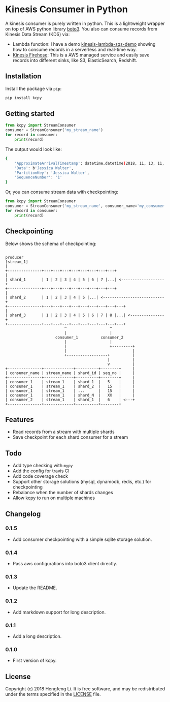 # Kinesis Consumer in Python

A kinesis consumer is purely written in python. This is a lightweight wrapper 
on top of AWS python library [boto3](https://github.com/boto/boto3). You also can 
consume records from Kinesis Data Stream (KDS) via: 

* Lambda function: I have a demo [kinesis-lambda-sqs-demo](https://github.com/HengfengLi/kinesis-lambda-sqs-demo)
showing how to consume records in a serverless and real-time way. 
* [Kinesis Firehose](https://aws.amazon.com/kinesis/firehose/): This is a AWS managed service and easily save records
into different sinks, like S3, ElasticSearch, Redshift. 

## Installation

Install the package via `pip`: 
```bash
pip install kcpy
```

## Getting started

```python
from kcpy import StreamConsumer
consumer = StreamConsumer('my_stream_name')
for record in consumer:
    print(record)
```

The output would look like:

```bash
{
    'ApproximateArrivalTimestamp': datetime.datetime(2018, 11, 13, 11, 57, 55, 117807), 
    'Data': b'Jessica Walter', 
    'PartitionKey': 'Jessica Walter', 
    'SequenceNumber': '1'
}
```

Or, you can consume stream data with checkpointing: 

```python
from kcpy import StreamConsumer
consumer = StreamConsumer('my_stream_name', consumer_name='my_consumer', checkpoint=True)
for record in consumer:
    print(record)
```

## Checkpointing

Below shows the schema of checkpointing: 

```
                                                                   producer
[stream_1]                                                            |
+---------------+---+---+---+---+---+---+---+---+                     |
| shard_1       | 1 | 2 | 3 | 4 | 5 | 6 | 7 |...| <-------------------+
+---------------+---+---+---+---+---+---+---+---+                     |
| shard_2       | 1 | 2 | 3 | 4 | 5 |...| <---------------------------+
+---------------+---+---+---+---+---+---+---+---+---+                 |
| shard_3       | 1 | 2 | 3 | 4 | 5 | 6 | 7 | 8 |...| <---------------+
+---------------+---+---+---+---+---+---+---+---+---+
                          ^                   ^
                          |                   |
                      consumer_1          consumer_2
                          |                   |
                          |                   +---------+
                          |                             |
                          +------------------+          |
                                             |          |
                                             v          |
+---------------+-------------+----------+--------+     |
| consumer_name | stream_name | shard_id | seq_no |     |
+---------------+-------------+----------+--------+     |
| consumer_1    | stream_1    | shard_1  |   5    |     |
| consumer_1    | stream_1    | shard_2  |   15   |     |
| consumer_1    | stream_1    | ...      |   15   |     |
| consumer_1    | stream_1    | shard_N  |   XX   |     |
| consumer_2    | stream_1    | shard_1  |   6    | <---+
+---------------+-------------+----------+--------+
```

## Features

* Read records from a stream with multiple shards
* Save checkpoint for each shard consumer for a stream

## Todo

* Add type checking with `mypy` 
* Add the config for travis CI
* Add code coverage check
* Support other storage solutions (mysql, dynamodb, redis, etc.) for checkpointing  
* Rebalance when the number of shards changes
* Allow kcpy to run on multiple machines

## Changelog

### 0.1.5

* Add consumer checkpointing with a simple sqlite storage solution. 

### 0.1.4

* Pass aws configurations into boto3 client directly. 

### 0.1.3

* Update the README. 

### 0.1.2

* Add markdown support for long description. 

### 0.1.1

* Add a long description.

### 0.1.0

* First version of kcpy.  

## License

Copyright (c) 2018 Hengfeng Li. It is free software, and may
be redistributed under the terms specified in the [LICENSE] file.

[LICENSE]: /LICENSE
